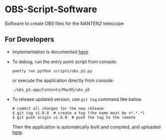 # OBS-Script-Software

Software to create OBS files for the NANTEN2 telescope

## For Developers

- Implementation is documented [here](https://obs-script-software.readthedocs.io/en/latest/).
- To debug, run the entry point script from console:
  
  ```shell
  poetry run python scripts/obs_pS.py
  ```

  or execute the application directly from console:

  ```shell
  ./obs_pS.app/Contents/MacOS/obs_pS
  ```

- To release updated version, use `git tag` command like below.

    ```shell
    # commit all changes for the new release
    $ git tag v1.0.0  # create a tag (the name must be v*.*.*)
    $ git push origin v1.0.0  # push the tag to the remote
    ```

    Then the application is automatically built and compiled, and uploaded [here](https://github.com/nanten2/OBS-Script-Software/releases/latest).
